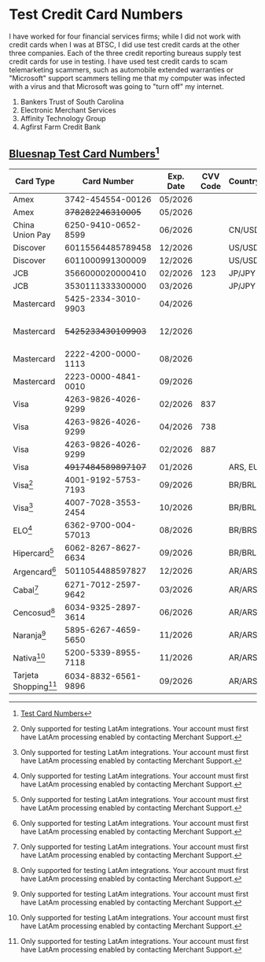 # Test Credit Card Numbers 

I have worked for four financial services firms; while I did not work with credit cards when I was at BTSC, I did use test credit cards at the other three companies. Each of the three credit reporting bureaus supply test credit cards for use in testing. I have used test credit cards to scam telemarketing scammers, such as automobile extended warranties or "Microsoft" support scammers telling me that my computer was infected with a virus and that Microsoft was going to "turn off" my internet. 

1. Bankers Trust of South Carolina 
2. Electronic Merchant Services 
3. Affinity Technology Group 
4. Agfirst Farm Credit Bank 

## [Bluesnap Test Card Numbers](https://support.bluesnap.com/docs/test-credit-card-numbers )[^11]

| Card Type |	Card Number | Exp. Date	 | CVV Code | Country/Currency | Result|
|---|---|---|---|----|----|
|Amex | 3742-454554-00126 | 05/2026 | | | Success |
| Amex | ~~378282246310005~~ | 05/2026 | | | Failure |
| China Union Pay | 6250-9410-0652-8599 | 06/2026 |  | CN/USD | Success |
| Discover | 60115564485789458 | 12/2026 |  | US/USD | Success |
| Discover | 6011000991300009 | 12/2026 | | US/USD  | Success |
| JCB | 3566000020000410 | 02/2026 | 123 | JP/JPY | Success |
| JCB | 3530111333300000 | 03/2026 | | JP/JPY | Failure |
| Mastercard | 5425-2334-3010-9903 | 04/2026  | | | Success |
| Mastercard | ~~5425233430109903~~ | 12/2026 | | | Invalid exp. date |
| Mastercard | 2222-4200-0000-1113 | 08/2026 | | | Success |
| Mastercard | 2223-0000-4841-0010 | 09/2026 | |  | Success |
| Visa | 4263-9826-4026-9299 | 02/2026 | 837 | | Success |
| Visa | 4263-9826-4026-9299 | 04/2026 | 738 | | Success |
| Visa | 4263-9826-4026-9299 | 02/2026 | 887 | | Success	|
| Visa | ~~4917484589897107~~ | 01/2026 | | ARS, EUR, USD	| Failure |
| Visa[^12] | 4001-9192-5753-7193 | 09/2026 | | BR/BRL	| Success |
| Visa[^12] | 4007-7028-3553-2454 | 10/2026 | | BR/BRL | Success |
| ELO[^12] |	6362-9700-004-57013 | 08/2026 | | BR/BRS |Success |
| Hipercard[^12] |	6062-8267-8627-6634 | 09/2026 | | BR/BRL | Success |
| Argencard[^12] | 5011054488597827 | 12/2026 | | AR/ARS | Success |
| Cabal[^12] | 6271-7012-2597-9642 | 03/2026 | | AR/ARS | Success |
| Cencosud[^12] | 6034-9325-2897-3614 | 06/2026 |  | AR/ARS | Success
| Naranja[^12] | 5895-6267-4659-5650 | 11/2026 | | AR/ARS | Success |
| Nativa[^12] | 5200-5339-8955-7118 | 11/2026 | | AR/ARS | Success |
| Tarjeta Shopping[^12] | 6034-8832-6561-9896 | 09/2026 | | AR/ARS | Success |

[^11]: [Test Card Numbers](https://support.bluesnap.com/docs/test-credit-card-numbers )
[^12]: Only supported for testing LatAm integrations. Your account must first have LatAm processing enabled by contacting Merchant Support.
